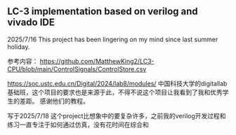 ## LC-3 implementation based on verilog and vivado IDE
2025/7/16
This project has been lingering on my mind since last summer holiday.



参考内容：
https://github.com/MatthewKing2/LC3-CPU/blob/main/ControlSignals/ControlStore.csv

https://soc.ustc.edu.cn/Digital/2024/lab8/modules/
中国科技大学的digitallab基础班，这个项目的要求也是来源于此，不得不说这个项目让我看到了我和优秀学生的差距。
感谢他们的教程。

写于2025/7/18
这个project比想象中的要复杂许多，之前我的verilog开发过程和练习一直专注于如何通过仿真，没有花时间在综合和